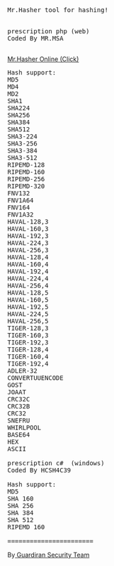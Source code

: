<pre>

Mr.Hasher tool for hashing!


prescription php (web)
Coded By MR.MSA

</pre>

[Mr.Hasher Online (Click)
](https://tools.mr-msa.xyz/Tools/mr-hasher/)
<pre>
Hash support:
MD5
MD4
MD2
SHA1
SHA224
SHA256
SHA384
SHA512
SHA3-224
SHA3-256
SHA3-384
SHA3-512
RIPEMD-128
RIPEMD-160
RIPEMD-256
RIPEMD-320
FNV132
FNV1A64
FNV164
FNV1A32
HAVAL-128,3
HAVAL-160,3
HAVAL-192,3
HAVAL-224,3
HAVAL-256,3
HAVAL-128,4
HAVAL-160,4
HAVAL-192,4
HAVAL-224,4
HAVAL-256,4
HAVAL-128,5
HAVAL-160,5
HAVAL-192,5
HAVAL-224,5
HAVAL-256,5
TIGER-128,3
TIGER-160,3
TIGER-192,3
TIGER-128,4
TIGER-160,4
TIGER-192,4
ADLER-32
CONVERTUUENCODE
GOST
JOAAT
CRC32C
CRC32B
CRC32
SNEFRU
WHIRLPOOL
BASE64
HEX
ASCII

prescription c#  (windows)
Coded By HCSH4C39

Hash support:
MD5
SHA 160
SHA 256
SHA 384
SHA 512
RIPEMD 160

=======================
</pre>

By[ Guardiran Security Team ](https://guardiran.org/)
